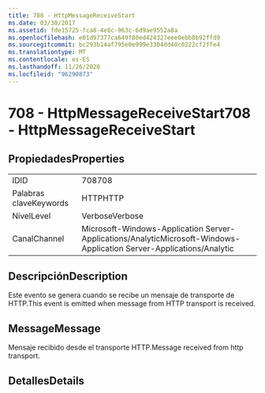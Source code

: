```yaml
---
title: 708 - HttpMessageReceiveStart
ms.date: 03/30/2017
ms.assetid: fde15725-fca8-4e8c-963c-6d9ae9552a8a
ms.openlocfilehash: e01d97377ca649f80ed424327eee0ebb8b92ffd9
ms.sourcegitcommit: bc293b14af795e0e999e3304dd40c0222cf2ffe4
ms.translationtype: MT
ms.contentlocale: es-ES
ms.lasthandoff: 11/26/2020
ms.locfileid: "96290873"
---
```

# <a name="708---httpmessagereceivestart"></a><span data-ttu-id="22ecb-102">708 - HttpMessageReceiveStart</span><span class="sxs-lookup"><span data-stu-id="22ecb-102">708 - HttpMessageReceiveStart</span></span>

## <a name="properties"></a><span data-ttu-id="22ecb-103">Propiedades</span><span class="sxs-lookup"><span data-stu-id="22ecb-103">Properties</span></span>  
  
|||  
|-|-|  
|<span data-ttu-id="22ecb-104">ID</span><span class="sxs-lookup"><span data-stu-id="22ecb-104">ID</span></span>|<span data-ttu-id="22ecb-105">708</span><span class="sxs-lookup"><span data-stu-id="22ecb-105">708</span></span>|  
|<span data-ttu-id="22ecb-106">Palabras clave</span><span class="sxs-lookup"><span data-stu-id="22ecb-106">Keywords</span></span>|<span data-ttu-id="22ecb-107">HTTP</span><span class="sxs-lookup"><span data-stu-id="22ecb-107">HTTP</span></span>|  
|<span data-ttu-id="22ecb-108">Nivel</span><span class="sxs-lookup"><span data-stu-id="22ecb-108">Level</span></span>|<span data-ttu-id="22ecb-109">Verbose</span><span class="sxs-lookup"><span data-stu-id="22ecb-109">Verbose</span></span>|  
|<span data-ttu-id="22ecb-110">Canal</span><span class="sxs-lookup"><span data-stu-id="22ecb-110">Channel</span></span>|<span data-ttu-id="22ecb-111">Microsoft-Windows-Application Server-Applications/Analytic</span><span class="sxs-lookup"><span data-stu-id="22ecb-111">Microsoft-Windows-Application Server-Applications/Analytic</span></span>|  
  
## <a name="description"></a><span data-ttu-id="22ecb-112">Descripción</span><span class="sxs-lookup"><span data-stu-id="22ecb-112">Description</span></span>  

 <span data-ttu-id="22ecb-113">Este evento se genera cuando se recibe un mensaje de transporte de HTTP.</span><span class="sxs-lookup"><span data-stu-id="22ecb-113">This event is emitted when message from HTTP transport is received.</span></span>  
  
## <a name="message"></a><span data-ttu-id="22ecb-114">Message</span><span class="sxs-lookup"><span data-stu-id="22ecb-114">Message</span></span>  

 <span data-ttu-id="22ecb-115">Mensaje recibido desde el transporte HTTP.</span><span class="sxs-lookup"><span data-stu-id="22ecb-115">Message received from http transport.</span></span>  
  
## <a name="details"></a><span data-ttu-id="22ecb-116">Detalles</span><span class="sxs-lookup"><span data-stu-id="22ecb-116">Details</span></span>
